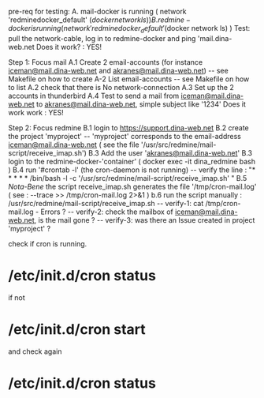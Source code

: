 pre-req for testing:
A. mail-docker is running ( network 'redminedocker_default' ($docker network ls) ) 
B. redmine-docker is running ( network 'redminedocker_default' ($docker network ls) ) 
Test: pull the network-cable, log in to redmine-docker and ping 'mail.dina-web.net
Does it work? : YES!

Step 1: Focus mail
A.1 Create 2 email-accounts (for instance iceman@mail.dina-web.net  and akranes@mail.dina-web.net)
-- see Makefile on how to create
A-2 List email-accounts
-- see Makefile on how to list
A.2 check that there is No network-connection
A.3 Set up the 2 accounts in thunderbird
A.4 Test to send a mail from iceman@mail.dina-web.net to akranes@mail.dina-web.net, simple subject like '1234'
Does it work  work : YES!

Step 2: Focus redmine
B.1 login to https://support.dina-web.net
B.2 create the project 'myproject' 
-- 'myproject' corresponds to the email-address iceman@mail.dina-web.net ( see the file '/usr/src/redmine/mail-script/receive_imap.sh')
B.3 Add the user 'akranes@mail.dina-web.net'
B.3 login to the redmine-docker-'container' ( docker exec -it dina_redmine bash )
B.4 run '#crontab -l' (the cron-daemon is not running)
-- verify the line : "* * * * * /bin/bash -l -c '/usr/src/redmine/mail-script/receive_imap.sh' " 
B.5 *Nota-Bene* the script receive_imap.sh generates the file '/tmp/cron-mail.log' ( see : --trace >> /tmp/cron-mail.log 2>&1 )
b.6 run the script manually : /usr/src/redmine/mail-script/receive_imap.sh
-- verify-1: cat /tmp/cron-mail.log - Errors ?
-- verify-2: check the mailbox of iceman@mail.dina-web.net, is the mail gone ?
-- verify-3: was there an Issue created in project 'myproject' ?

check if cron is running.
# /etc/init.d/cron status
if not 
# /etc/init.d/cron start
and check again 
# /etc/init.d/cron status


